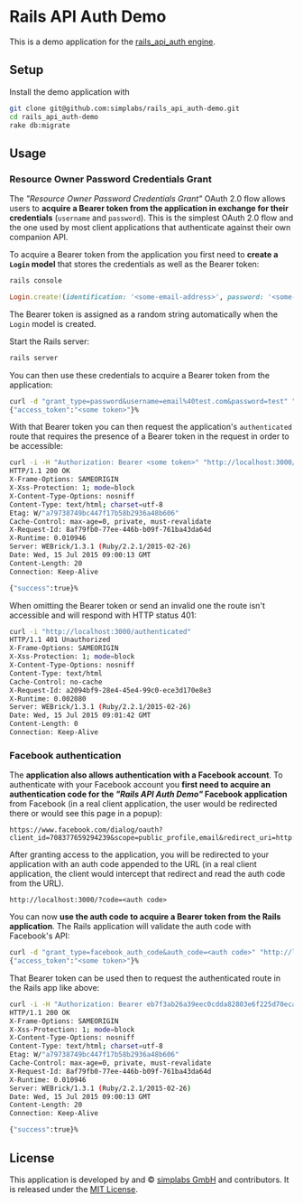 # Rails API Auth Demo

This is a demo application for the
[rails_api_auth engine](https://github.com/simplabs/rails_api_auth).

## Setup

Install the demo application with

```bash
git clone git@github.com:simplabs/rails_api_auth-demo.git
cd rails_api_auth-demo
rake db:migrate
```

## Usage

### Resource Owner Password Credentials Grant

The _"Resource Owner Password Credentials Grant"_ OAuth 2.0 flow allows users
to __acquire a Bearer token from the application in exchange for their
credentials__ (`username` and `password`). This is the simplest OAuth 2.0 flow
and the one used by most client applications that authenticate against their
own companion API.

To acquire a Bearer token from the application you first need to __create a
`Login` model__ that stores the credentials as well as the Bearer token:

```bash
rails console
```

```ruby
Login.create!(identification: '<some-email-address>', password: '<some-password>', password_confirmation: '<some-password>')
```

The Bearer token is assigned as a random string automatically when the `Login`
model is created.

Start the Rails server:

```bash
rails server
```

You can then use these credentials to acquire a Bearer token from the
application:

```bash
curl -d "grant_type=password&username=email%40test.com&password=test" "http://localhost:3000/token"
{"access_token":"<some token>"}%
```

With that Bearer token you can then request the application's `authenticated`
route that requires the presence of a Bearer token in the request in order to
be accessible:

```bash
curl -i -H "Authorization: Bearer <some token>" "http://localhost:3000/authenticated"
HTTP/1.1 200 OK 
X-Frame-Options: SAMEORIGIN
X-Xss-Protection: 1; mode=block
X-Content-Type-Options: nosniff
Content-Type: text/html; charset=utf-8
Etag: W/"a79738749bc447f17b58b2936a48b606"
Cache-Control: max-age=0, private, must-revalidate
X-Request-Id: 8af79fb0-77ee-446b-b09f-761ba43da64d
X-Runtime: 0.010946
Server: WEBrick/1.3.1 (Ruby/2.2.1/2015-02-26)
Date: Wed, 15 Jul 2015 09:00:13 GMT
Content-Length: 20
Connection: Keep-Alive

{"success":true}%
```

When omitting the Bearer token or send an invalid one the route isn't
accessible and will respond with HTTP status 401:

```bash
curl -i "http://localhost:3000/authenticated"
HTTP/1.1 401 Unauthorized 
X-Frame-Options: SAMEORIGIN
X-Xss-Protection: 1; mode=block
X-Content-Type-Options: nosniff
Content-Type: text/html
Cache-Control: no-cache
X-Request-Id: a2094bf9-28e4-45e4-99c0-ece3d170e8e3
X-Runtime: 0.002080
Server: WEBrick/1.3.1 (Ruby/2.2.1/2015-02-26)
Date: Wed, 15 Jul 2015 09:01:42 GMT
Content-Length: 0
Connection: Keep-Alive
```

### Facebook authentication

The __application also allows authentication with a Facebook account__. To
authenticate with your Facebook account you __first need to acquire an
authentication code for the _"Rails API Auth Demo"_ Facebook application__ from
Facebook (in a real client application, the user would be redirected there or
would see this page in a popup):

```
https://www.facebook.com/dialog/oauth?client_id=708377659294239&scope=public_profile,email&redirect_uri=http://localhost:3000/
```

After granting access to the application, you will be redirected to your
application with an auth code appended to the URL (in a real client application,
the client would intercept that redirect and read the auth code from the URL).

```
http://localhost:3000/?code=<auth code>
```

You can now __use the auth code to acquire a Bearer token from the Rails
application__. The Rails application will validate the auth code with
Facebook's API:

```bash
curl -d "grant_type=facebook_auth_code&auth_code=<auth code>" "http://localhost:3000/token"
{"access_token":"<some token>"}%
```

That Bearer token can be used then to request the authenticated route in the
Rails app like above:

```bash
curl -i -H "Authorization: Bearer eb7f3ab26a39eec0cdda82803e6f225d70ecad4cb719d801b826ba84555c2e8698f630bca20639f0ea79b29fe99ab7c7a3d781fc9c0696dc17a7f36bf1faac2ed44d9704161ab29715c7054177e35f49a4fd7bbc8e6b4eeb40e2ab362b82f5f337f7df4739fa1366ac7d1fce38429cbfec45c85831564bdd5647537d9b" "http://localhost:3000/authenticated"
HTTP/1.1 200 OK 
X-Frame-Options: SAMEORIGIN
X-Xss-Protection: 1; mode=block
X-Content-Type-Options: nosniff
Content-Type: text/html; charset=utf-8
Etag: W/"a79738749bc447f17b58b2936a48b606"
Cache-Control: max-age=0, private, must-revalidate
X-Request-Id: 8af79fb0-77ee-446b-b09f-761ba43da64d
X-Runtime: 0.010946
Server: WEBrick/1.3.1 (Ruby/2.2.1/2015-02-26)
Date: Wed, 15 Jul 2015 09:00:13 GMT
Content-Length: 20
Connection: Keep-Alive

{"success":true}%
```

## License

This application is developed by and &copy;
[simplabs GmbH](http://simplabs.com) and contributors. It is released under the
[MIT License](https://github.com/simplabs/ember-simple-auth/blob/master/LICENSE).
